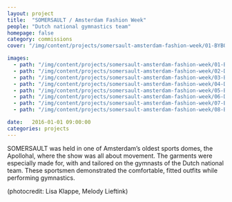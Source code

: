 ```yaml
---
layout: project
title:  "SOMERSAULT / Amsterdam Fashion Week"
people: "Dutch national gymnastics team"
homepage: false
category: commissions
cover: "/img/content/projects/somersault-amsterdam-fashion-week/01-BYBORRE_2012_6907.jpg"

images:
  - path: "/img/content/projects/somersault-amsterdam-fashion-week/01-BYBORRE_2012_6907.jpg"
  - path: "/img/content/projects/somersault-amsterdam-fashion-week/02-DSC_0763.jpg"
  - path: "/img/content/projects/somersault-amsterdam-fashion-week/03-BYBORRE_2012_6293.jpg"
  - path: "/img/content/projects/somersault-amsterdam-fashion-week/04-DSC_0692_01.jpg"
  - path: "/img/content/projects/somersault-amsterdam-fashion-week/05-BYBORRE_2012_6261.jpg"
  - path: "/img/content/projects/somersault-amsterdam-fashion-week/06-DSC_0740.jpg"
  - path: "/img/content/projects/somersault-amsterdam-fashion-week/07-BYBORRE_2012_6844.jpg"
  - path: "/img/content/projects/somersault-amsterdam-fashion-week/08-BYBORRE_2012_6916.jpg"

date:   2016-01-01 09:00:00
categories: projects
---
```


SOMERSAULT was held in one of Amsterdam’s oldest sports domes, the Apollohal, where the show was all about
movement. The garments were especially made for, with and tailored on the gymnasts of the Dutch national team. These sportsmen demonstrated the comfortable, fitted outfits while performing gymnastics.

(photocredit: Lisa Klappe, Melody Lieftink)
